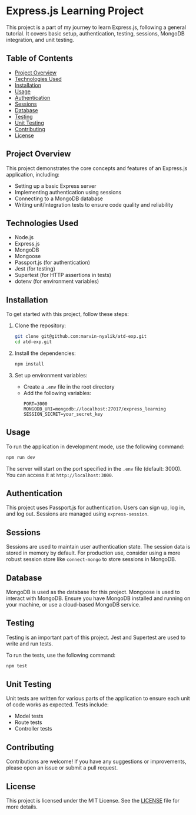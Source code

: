 # Express.js Learning Project

This project is a part of my journey to learn Express.js, following a general tutorial. It covers basic setup, authentication, testing, sessions, MongoDB integration, and unit testing.

## Table of Contents

- [Project Overview](#project-overview)
- [Technologies Used](#technologies-used)
- [Installation](#installation)
- [Usage](#usage)
- [Authentication](#authentication)
- [Sessions](#sessions)
- [Database](#database)
- [Testing](#testing)
- [Unit Testing](#unit-testing)
- [Contributing](#contributing)
- [License](#license)

## Project Overview

This project demonstrates the core concepts and features of an Express.js application, including:

- Setting up a basic Express server
- Implementing authentication using sessions
- Connecting to a MongoDB database
- Writing unit/integration tests to ensure code quality and reliability

## Technologies Used

- Node.js
- Express.js
- MongoDB
- Mongoose
- Passport.js (for authentication)
- Jest (for testing)
- Supertest (for HTTP assertions in tests)
- dotenv (for environment variables)

## Installation

To get started with this project, follow these steps:

1. Clone the repository:

   ```bash
   git clone git@github.com:marvin-nyalik/atd-exp.git
   cd atd-exp.git
   ```

2. Install the dependencies:

   ```bash
   npm install
   ```

3. Set up environment variables:
   - Create a `.env` file in the root directory
   - Add the following variables:
     ```
     PORT=3000
     MONGODB_URI=mongodb://localhost:27017/express_learning
     SESSION_SECRET=your_secret_key
     ```

## Usage

To run the application in development mode, use the following command:

```bash
npm run dev
```

The server will start on the port specified in the `.env` file (default: 3000). You can access it at `http://localhost:3000`.

## Authentication

This project uses Passport.js for authentication. Users can sign up, log in, and log out. Sessions are managed using `express-session`.

## Sessions

Sessions are used to maintain user authentication state. The session data is stored in memory by default. For production use, consider using a more robust session store like `connect-mongo` to store sessions in MongoDB.

## Database

MongoDB is used as the database for this project. Mongoose is used to interact with MongoDB. Ensure you have MongoDB installed and running on your machine, or use a cloud-based MongoDB service.

## Testing

Testing is an important part of this project. Jest and Supertest are used to write and run tests.

To run the tests, use the following command:

```bash
npm test
```

## Unit Testing

Unit tests are written for various parts of the application to ensure each unit of code works as expected. Tests include:

- Model tests
- Route tests
- Controller tests

## Contributing

Contributions are welcome! If you have any suggestions or improvements, please open an issue or submit a pull request.

## License

This project is licensed under the MIT License. See the [LICENSE](LICENSE) file for more details.
